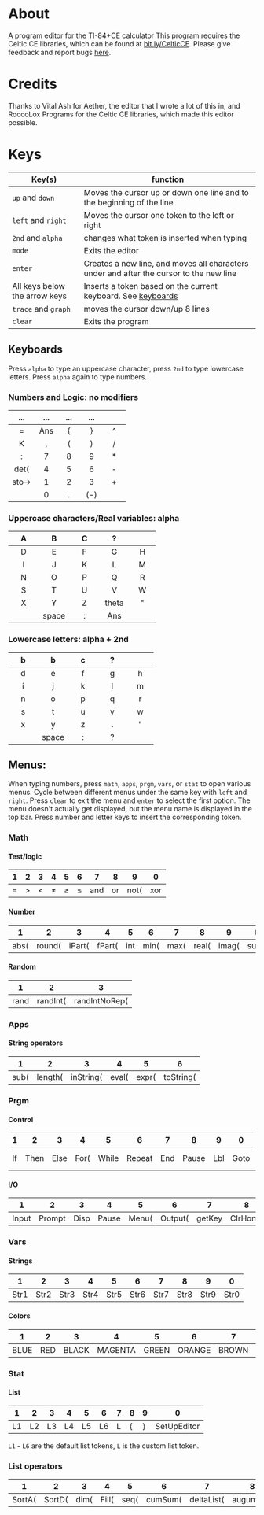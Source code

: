 # About
A program editor for the TI-84+CE calculator
This program requires the Celtic CE libraries, which can be found at [bit.ly/CelticCE](https://bit.ly/CelticCE). 
Please give feedback and report bugs [here](https://cemetech.net/forum/viewtopic.php?t=19472).

# Credits
Thanks to Vital Ash for Aether, the editor that I wrote a lot of this in, and RoccoLox Programs for the Celtic CE libraries, which made this editor possible.

# Keys
| Key(s) | function |
| ------ | -------- |
| `up` and `down` | Moves the cursor up or down one line and to the beginning of the line |
| `left` and `right` | Moves the cursor one token to the left or right |
| `2nd` and `alpha` | changes what token is inserted when typing |
| `mode` | Exits the editor |
| `enter` | Creates a new line, and moves all characters under and after the cursor to the new line |
| All keys below the arrow keys | Inserts a token based on the current keyboard. See [keyboards](https://github.com/pi644721/PiEditor/blob/main/README.md#keyboards)|
| `trace` and `graph` | moves the cursor down/up 8 lines |
| `clear` | Exits the program |

## Keyboards
Press `alpha` to type an uppercase character, press `2nd` to type lowercase letters. Press `alpha` again to type numbers.

### Numbers and Logic: no modifiers
| &nbsp; ... &nbsp; | &nbsp; ... &nbsp; | &nbsp; ... &nbsp; | &nbsp; ... &nbsp; | &nbsp; &nbsp; &nbsp; &nbsp; |
| :---: | :---: | :---: | :---: | :---: |
|   =   |  Ans  |   {   |   }   |   ^   |
|   K   |   ,   |   (   |   )   |   /   |
|   :   |   7   |   8   |   9   |   *   |
|  det( |   4   |   5   |   6   |   -   |
| sto-> |   1   |   2   |   3   |   +   |
|       |   0   |   .   |  (-)  |       |

### Uppercase characters/Real variables: alpha
| &nbsp; &nbsp; A &nbsp; &nbsp; |&nbsp; &nbsp; B &nbsp; &nbsp; | &nbsp; &nbsp; C &nbsp; &nbsp; | &nbsp; &nbsp; ? &nbsp; &nbsp; | &nbsp; &nbsp; &nbsp; &nbsp; &nbsp; |
| :---: | :---: | :---: | :---: | :---: |
|   D   |   E   |   F   |   G   |   H   |
|   I   |   J   |   K   |   L   |   M   |
|   N   |   O   |   P   |   Q   |   R   |
|   S   |   T   |   U   |   V   |   W   |
|   X   |   Y   |   Z   | theta |   "   |
|       | space |   :   |  Ans  |       |

### Lowercase letters: alpha + 2nd
| &nbsp; &nbsp; b &nbsp; &nbsp; |&nbsp; &nbsp; b &nbsp; &nbsp; | &nbsp; &nbsp; c &nbsp; &nbsp; | &nbsp; &nbsp; ? &nbsp; &nbsp; | &nbsp; &nbsp; &nbsp; &nbsp; &nbsp; |
| :---: | :---: | :---: | :---: | :---: |
|   d   |   e   |   f   |   g   |   h   |
|   i   |   j   |   k   |   l   |   m   |
|   n   |   o   |   p   |   q   |   r   |
|   s   |   t   |   u   |   v   |   w   |
|   x   |   y   |   z   |   .   |   "   |
|       | space |   :   |   ?   |       | 

## Menus:
When typing numbers, press `math`, `apps`, `prgm`, `vars`, or `stat` to open various menus.
Cycle between different menus under the same key with `left` and `right`.
Press `clear` to exit the menu and `enter` to select the first option.
The menu doesn't actually get displayed, but the menu name is displayed in the top bar. Press number and letter keys to insert the corresponding token.

### Math
#### Test/logic
| 1 | 2 | 3 | 4 | 5 | 6 | 7 | 8 | 9 | 0 |
| - | - | - | - | - | - | - | - | - | - |
| = | > | < | ≠ | ≥ | ≤ | and | or | not( | xor |

#### Number
| 1 | 2 | 3 | 4 | 5 | 6 | 7 | 8 | 9 | 0 | A |
| - | - | - | - | - | - | - | - | - | - | - |
| abs( | round( | iPart( | fPart( | int | min( | max( | real( | imag( | sum( | mean( |
#### Random
| 1 | 2 | 3 |
| - | - | - |
| rand | randInt( | randIntNoRep( |

### Apps
#### String operators
| 1 | 2 | 3 | 4 | 5 | 6 |
| - | - | - | - | - | - |
| sub( | length( | inString( | eval( | expr( | toString( |

### Prgm
#### Control
| 1 | 2 | 3 | 4 | 5 | 6 | 7 | 8 | 9 | 0 | A | B | C | D | E | F | G | H |
| - | - | - | - | - | - | - | - | - | - | - | - | - | - | - | - | - | - |
| If | Then | Else | For( | While | Repeat | End | Pause | Lbl | Goto | Wait | IS>( | DS<( | Menu( | prgm | Return | Stop | Delvar |
#### I/O
| 1 | 2 | 3 | 4 | 5 | 6 | 7 | 8 |
| - | - | - | - | - | - | - | - |
| Input | Prompt | Disp | Pause | Menu( | Output( | getKey | ClrHome |

### Vars
#### Strings
| 1 | 2 | 3 | 4 | 5 | 6 | 7 | 8 | 9 | 0 |
| - | - | - | - | - | - | - | - | - | - |
| Str1 | Str2 | Str3 | Str4 | Str5 | Str6 | Str7 | Str8 | Str9 | Str0 |
#### Colors
| 1 | 2 | 3 | 4 | 5 | 6 | 7 | 8 | 9 | 0 | A | B | C | D | E |
| - | - | - | - | - | - | - | - | - | - | - | - | - | - | - |
| BLUE | RED | BLACK | MAGENTA | GREEN | ORANGE | BROWN | NAVY | LTBLUE | YELLOW | WHITE | LTGRAY | MEDGRAY | GRAY | DARKGRAY |

### Stat
#### List
| 1 | 2 | 3 | 4 | 5 | 6 | 7 | 8 | 9 | 0 |
| - | - | - | - | - | - | - | - | - | - |
| L1 | L2 | L3 | L4 | L5 | L6 | L | { | } | SetUpEditor |

`L1` - `L6` are the default list tokens, `L` is the custom list token.

### List operators
| 1 | 2 | 3 | 4 | 5 | 6 | 7 | 8 | 9 | 0 |
| - | - | - | - | - | - | - | - | - | - |
| SortA( | SortD( | dim( | Fill( | seq( | cumSum( | deltaList( | augument( | List>Matr( | Matr>List( |
